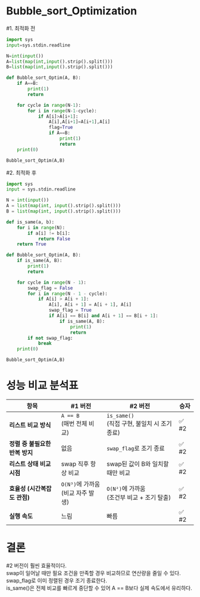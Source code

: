 # Bubble_sort_Optimization
#1. 최적화 전
```python
import sys
input=sys.stdin.readline

N=int(input())
A=list(map(int,input().strip().split()))
B=list(map(int,input().strip().split()))

def Bubble_sort_Optim(A, B):
    if A==B:
        print(1)
        return

    for cycle in range(N-1):
        for i in range(N-1-cycle):
            if A[i]>A[i+1]:
                A[i],A[i+1]=A[i+1],A[i]
                flag=True
                if A==B:
                    print(1)
                    return
    print(0)

Bubble_sort_Optim(A,B)
```
#2. 최적화 후
```python
import sys
input = sys.stdin.readline

N = int(input())
A = list(map(int, input().strip().split()))
B = list(map(int, input().strip().split()))

def is_same(a, b):
    for i in range(N):
        if a[i] != b[i]:
            return False
    return True

def Bubble_sort_Optim(A, B):
    if is_same(A, B):
        print(1)
        return

    for cycle in range(N - 1):
        swap_flag = False
        for i in range(N - 1 - cycle):
            if A[i] > A[i + 1]:
                A[i], A[i + 1] = A[i + 1], A[i]
                swap_flag = True
                if A[i] == B[i] and A[i + 1] == B[i + 1]:
                    if is_same(A, B):
                        print(1)
                        return
        if not swap_flag:
            break
    print(0)

Bubble_sort_Optim(A,B)
```

# 성능 비교 분석표
| 항목                  | #1 버전                   | #2 버전                            | 승자   |
| ------------------- | ----------------------- | -------------------------------- | ---- |
| **리스트 비교 방식**       | `A == B` <br>(매번 전체 비교)     | `is_same()` <br>(직접 구현, 불일치 시 조기 종료) | ✅ #2 |
| **정렬 중 불필요한 반복 방지** | 없음                      | `swap_flag`로 조기 종료               | ✅ #2 |
| **리스트 상태 비교 시점**    | swap 직후 항상 비교           | swap된 값이 B와 일치할 때만 비교            | ✅ #2 |
| **효율성 (시간복잡도 관점)**  | `O(N³)`에 가까움 <br>(비교 자주 발생) | `O(N²)`에 가까움 <br>(조건부 비교 + 조기 탈출)    | ✅ #2 |
| **실행 속도**           | 느림                      | 빠름                               | ✅ #2 |

# 결론
#2 버전이 훨씬 효율적이다.<br>
swap이 일어날 때만 필요 조건을 만족할 경우 비교하므로 연산량을 줄일 수 있다. <br>
swap_flag로 이미 정렬된 경우 조기 종료한다. <br>
is_same()은 전체 비교를 빠르게 중단할 수 있어 A == B보다 실제 속도에서 유리하다.<br>
